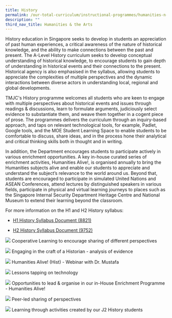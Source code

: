 ```yaml
---
title: History
permalink: /our-total-curriculum/instructional-programmes/humanities-n-the-arts/history
description: ""
third_nav_title: Humanities & the Arts
---
```

History education in Singapore seeks to develop in students an appreciation of past human experiences, a critical awareness of the nature of historical knowledge, and the ability to make connections between the past and present. The A-Level History curriculum seeks to develop conceptual understanding of historical knowledge, to encourage students to gain depth of understanding in historical events and their connections to the present.  Historical agency is also emphasised in the syllabus, allowing students to appreciate the complexities of multiple perspectives and the dynamic interactions between diverse actors in understanding local, regional and global developments.  
  
TMJC's History programme welcomes all students who are keen to engage with multiple perspectives about historical events and issues through readings & discussions, learn to formulate arguments, judiciously select evidence to substantiate them, and weave them together in a cogent piece of prose. The programmes delivers the curriculum through an inquiry-based approach, and taps on relevant technological tools, for example, Padlet, Google tools, and the MOE Student Learning Space to enable students to be comfortable to discuss, share ideas, and in the process hone their analytical and critical thinking skills both in thought and in writing.  
  
In addition, the Department encourages students to participate actively in various enrichment opportunities. A key in-house curated series of enrichment activities, Humanities Alive!, is organised annually to bring the Humanities subjects alive and enable our students to appreciate and understand the subject’s relevance to the world around us. Beyond that, students are encouraged to participate in simulated United Nations and ASEAN Conferences, attend lectures by distinguished speakers in various fields, participate in physical and virtual learning journeys to places such as the Singapore Internal Security Department Heritage Centre and National Museum to extend their learning beyond the classroom.  
  
For more information on the H1 and H2 History syllabus:  

* [H1 History Syllabus Document (8821)](https://www.seab.gov.sg/docs/default-source/national-examinations/syllabus/alevel/2022syllabus/8821_y22_sy.pdf)

* [H2 History Syllabus Document (9752)](https://www.seab.gov.sg/docs/default-source/national-examinations/syllabus/alevel/2022syllabus/9752_y22_sy.pdf)

![](/images/TMJC-OurCurriculum_IP_Hist_01.jpeg)
Cooperative Learning to encourage sharing of different perspectives

![](/images/TMJC-OurCurriculum_IP_Hist_02.jpeg)
Engaging in the craft of a Historian - analysis of evidence

![](/images/TMJC-OurCurriculum_IP_Hist_03.jpeg)
Humanities Alive! (Hist) - Webinar with Dr. Mustafa

![](/images/TMJC-OurCurriculum_IP_Hist_04.jpeg)
Lessons tapping on technology

![](/images/TMJC-OurCurriculum_IP_Hist_05.jpeg)
Opportunities to lead & organise in our in-House Enrichment Programme - Humanities Alive!

![](/images/TMJC-OurCurriculum_IP_Hist_06.jpeg)
Peer-led sharing of perspectives

![](/images/TMJC-OurCurriculum_IP_Hist_07.jpeg)
Learning through activities created by our J2 History students